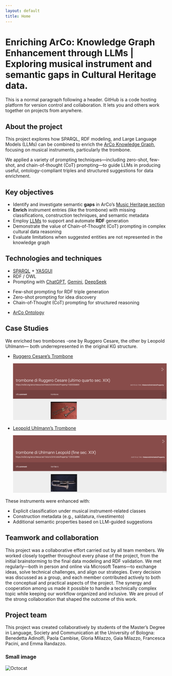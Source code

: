 ```yaml
---
layout: default
title: Home
---
```


# Enriching ArCo: Knowledge Graph Enhancement through LLMs | Exploring musical instrument and semantic gaps in Cultural Heritage data.


This is a normal paragraph following a header. GitHub is a code hosting platform for version control and collaboration. It lets you and others work together on projects from anywhere.

## About the project

This project explores how SPARQL, RDF modeling, and Large Language Models (LLMs) can be combined to enrich the [ArCo Knowledge Graph](https://dati.beniculturali.it/arco/), focusing on musical instruments, particularly the trombone.

We applied a variety of prompting techniques—including zero-shot, few-shot, and chain-of-thought (CoT) prompting—to guide LLMs in producing useful, ontology-compliant triples and structured suggestions for data enrichment.

## Key objectives 

* Identify and investigate semantic **gaps** in ArCo’s [Music Heritage section](https://dati.beniculturali.it/arco/resource/MusicHeritage)   
* **Enrich** instrument entries (like the trombone) with missing classifications, construction techniques, and semantic metadata   
* Employ [LLMs](https://en.wikipedia.org/wiki/Large_language_model) to support and automate **RDF** generation    
*	Demonstrate the value of Chain-of-Thought (CoT) prompting in complex cultural data reasoning      
*	Evaluate limitations when suggested entities are not represented in the knowledge graph   

## Technologies and techniques 

*	[SPARQL](https://dati.cultura.gov.it/sparql) + [YASGUI](https://yasgui.org/)
*	RDF / OWL
*	Prompting with [ChatGPT](https://chatgpt.com/g/g-8i7WASBxj-home), [Gemini](https://gemini.google.com/app?hl=it), [DeepSeek](https://www.deepseek.com/en)
   -	Few-shot prompting for RDF triple generation
   -	Zero-shot prompting for idea discovery
   -	Chain-of-Thought (CoT) prompting for structured reasoning
*	[ArCo Ontology](https://dati.beniculturali.it/lode/extract?lang=it&url=https://raw.githubusercontent.com/ICCD-MiBACT/ArCo/master/ArCo-release/ontologie/arco/arco.owl)

## Case Studies

We enriched two trombones -one by Ruggero Cesare, the other by Leopold Uhlmann— both underrepresented in the original KG structure.

* [Ruggero Cesare’s Trombone](https://dati.beniculturali.it/lodview-arco/resource/HistoricOrArtisticProperty/1500556869.html)

  ![RC](./assets/images/trombone_di_Ruggero_Cesare.png)

  
* [Leopold Uhlmann’s Trombone](https://dati.beniculturali.it/lodview-arco/resource/HistoricOrArtisticProperty/1500556890.html)
  
  ![LU](./assets/images/trombone_di_Uhlmann_Leopold.png)

These instruments were enhanced with:
*	Explicit classification under musical instrument-related classes
*	Construction metadata (e.g., saldatura, rivestimento)
*	Additional semantic properties based on LLM-guided suggestions

## Teamwork and collaboration

This project was a collaborative effort carried out by all team members. We worked closely together throughout every phase of the project, from the initial brainstorming to the final data modeling and RDF validation.
We met regularly—both in person and online via Microsoft Teams—to exchange ideas, solve technical challenges, and align our strategies. Every decision was discussed as a group, and each member contributed actively to both the conceptual and practical aspects of the project.
The synergy and cooperation among us made it possible to handle a technically complex topic while keeping our workflow organized and inclusive. We are proud of the strong collaboration that shaped the outcome of this work.

## Project team

This project was created collaboratively by students of the Master’s Degree in Language, Society and Communication at the University of Bologna: Benedetta Adinolfi, Paola Cambise, Gloria Milazzo, Gaia Milazzo, Francesca Pacini, and Emma Randazzo.



### Small image

![Octocat](https://github.githubassets.com/images/icons/emoji/octocat.png)

